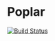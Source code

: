 # Poplar

[![Build Status](https://github.com/junhyukjeon/Poplar.jl/actions/workflows/CI.yml/badge.svg?branch=master)](https://github.com/junhyukjeon/Poplar.jl/actions/workflows/CI.yml?query=branch%3Amaster)
